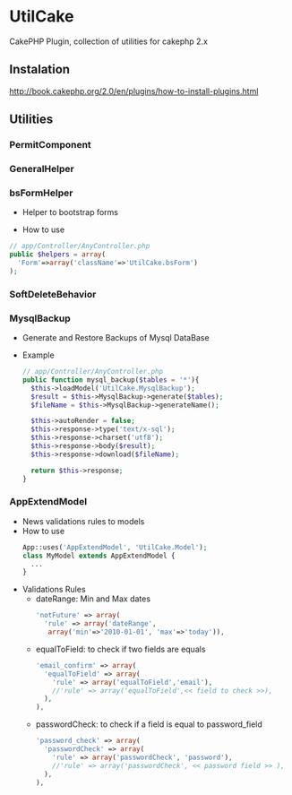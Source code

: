 # UtilCake
CakePHP Plugin, collection of utilities for cakephp 2.x

## Instalation
  http://book.cakephp.org/2.0/en/plugins/how-to-install-plugins.html

## Utilities

### PermitComponent

### GeneralHelper

### bsFormHelper
  * Helper to bootstrap forms
  
  * How to use
  ```php
  // app/Controller/AnyController.php
  public $helpers = array(
    'Form'=>array('className'=>'UtilCake.bsForm')
  );
  ```

### SoftDeleteBehavior

### MysqlBackup
  * Generate and Restore Backups of Mysql DataBase

  * Example
    ```php
    // app/Controller/AnyController.php
    public function mysql_backup($tables = '*'){
      $this->loadModel('UtilCake.MysqlBackup');
      $result = $this->MysqlBackup->generate($tables);
      $fileName = $this->MysqlBackup->generateName();

      $this->autoRender = false;
      $this->response->type('text/x-sql');
      $this->response->charset('utf8');
      $this->response->body($result);
      $this->response->download($fileName);

      return $this->response;
    }
    ```
    
### AppExtendModel
  * News validations rules to models
  * How to use
    ```php
    App::uses('AppExtendModel', 'UtilCake.Model');
    class MyModel extends AppExtendModel {
      ...
    }
    ```
  * Validations Rules
    * dateRange: Min and Max dates
        ```php
        'notFuture' => array(
          'rule' => array('dateRange',
           array('min'=>'2010-01-01', 'max'=>'today')),
        ```
    * equalToField: to check if two fields are equals
        ```php
        'email_confirm' => array(
          'equalToField' => array(
            'rule' => array('equalToField','email'),
            //'rule' => array('equalToField',<< field to check >>),
          ),
        ),
        ```
    * passwordCheck: to check if a field is equal to password_field
        ```php
        'password_check' => array(
          'passwordCheck' => array(
            'rule' => array('passwordCheck', 'password'),
            //'rule' => array('passwordCheck', << password field >> ),
          ),
        ),
        ```
